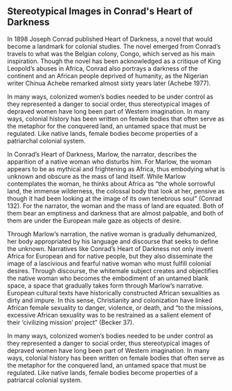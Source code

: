 
## Stereotypical Images in Conrad's Heart of Darkness



In 1898 Joseph Conrad published Heart of
Darkness, a novel that would become a landmark for colonial studies. The novel emerged
from Conrad’s travels to what was the Belgian colony, Congo, which served as his main
inspiration. Though the novel has been acknowledged as a critique of King Leopold’s
abuses in Africa, Conrad also portrays a darkness of the continent and an African people
deprived of humanity, as the Nigerian writer Chinua Achebe remarked almost sixty years
later (Achebe 1977).


In many ways, colonized women’s bodies needed to be under control as they represented
a danger to social order, thus stereotypical images of depraved women have long been
part of Western imagination. In many ways, colonial history has been written on female
bodies that often serve as the metaphor for the conquered land, an untamed space that
must be regulated. Like native lands, female bodies become properties of a patriarchal
colonial system.

In Conrad’s Heart of Darkness, Marlow, the narrator, describes the apparition of a native woman who disturbs him. For Marlow, the woman appears to be as mythical and frightening as Africa, thus embodying what is unknown and obscure as the mass of land itself. While Marlow contemplates the woman, he thinks about Africa as “the whole sorrowful land, the immense wilderness, the colossal body that look at her, pensive as though it had been looking at the image of its own tenebrous soul” (Conrad 132). For the narrator, the woman and the mass of land are equated. Both of them bear an emptiness
and darkness that are almost palpable, and both of them are under the European male gaze as objects of desire. 

Through Marlow’s narration, the native woman is gradually dehumanized, her body appropriated by his language and discourse that seeks to define the unknown. Narratives like Conrad’s Heart of Darkness not only invent Africa for European and for native people, but they also disseminate the image of a lascivious and fearful native woman who must fulfill colonial desires. Through discourse, the whitemale subject creates and objectifies the native woman who becomes the embodiment of an untamed blank space, a space that gradually takes form through Marlow’s narrative.
European cultural texts have historically constructed African sexualities as dirty
and impure. In this sense, Christianity and colonization have linked African female sexuality to danger, violence, or death, and “to the missions, excessive African sexuality was to be restrained as a salient element of their ‘civilizing mission’ project” (Becker 37).


In many ways, colonized women’s bodies needed to be under control as they represented a danger to social order, thus stereotypical images of depraved women have long been  part of Western imagination. In many ways, colonial history has been written on female bodies that often serve as the metaphor for the conquered land, an untamed space that must be regulated. Like native lands, female bodies become properties of a patriarcal colonial system.


